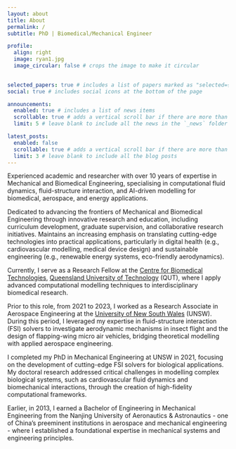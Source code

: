 ```yaml
---
layout: about
title: About
permalink: /
subtitle: PhD | Biomedical/Mechanical Engineer

profile:
  align: right
  image: ryan1.jpg
  image_circular: false # crops the image to make it circular
  

selected_papers: true # includes a list of papers marked as "selected={true}"
social: true # includes social icons at the bottom of the page

announcements:
  enabled: true # includes a list of news items
  scrollable: true # adds a vertical scroll bar if there are more than 3 news items
  limit: 5 # leave blank to include all the news in the `_news` folder

latest_posts:
  enabled: false
  scrollable: true # adds a vertical scroll bar if there are more than 3 new posts items
  limit: 3 # leave blank to include all the blog posts
---
```

Experienced academic and researcher with over 10 years of expertise in Mechanical and Biomedical Engineering, specialising in computational fluid dynamics, fluid-structure interaction, and AI-driven modelling for biomedical, aerospace, and energy applications. 

Dedicated to advancing the frontiers of Mechanical and Biomedical Engineering through innovative research and education, including curriculum development, graduate supervision, and collaborative research initiatives. Maintains an increasing emphasis on translating cutting-edge technologies into practical applications, particularly in digital health (e.g., cardiovascular modelling, medical device design) and sustainable engineering (e.g., renewable energy systems, eco-friendly aerodynamics).

Currently, I serve as a Research Fellow at the [Centre for Biomedical Technologies](https://research.qut.edu.au/cbt/), [Queensland University of Technology](https://www.qut.edu.au/) (QUT), where I apply advanced computational modelling techniques to interdisciplinary biomedical research.

Prior to this role, from 2021 to 2023, I worked as a Research Associate in Aerospace Engineering at the [University of New South Wales](https://www.unsw.edu.au/) (UNSW). During this period, I leveraged my expertise in fluid-structure interaction (FSI) solvers to investigate aerodynamic mechanisms in insect flight and the design of flapping-wing micro air vehicles, bridging theoretical modelling with applied aerospace engineering.

I completed my PhD in Mechanical Engineering at UNSW in 2021, focusing on the development of cutting-edge FSI solvers for biological applications. My doctoral research addressed critical challenges in modelling complex biological systems, such as cardiovascular fluid dynamics and biomechanical interactions, through the creation of high-fidelity computational frameworks.

Earlier, in 2013, I earned a Bachelor of Engineering in Mechanical Engineering from the Nanjing University of Aeronautics & Astronautics - one of China’s preeminent institutions in aerospace and mechanical engineering - where I established a foundational expertise in mechanical systems and engineering principles.

